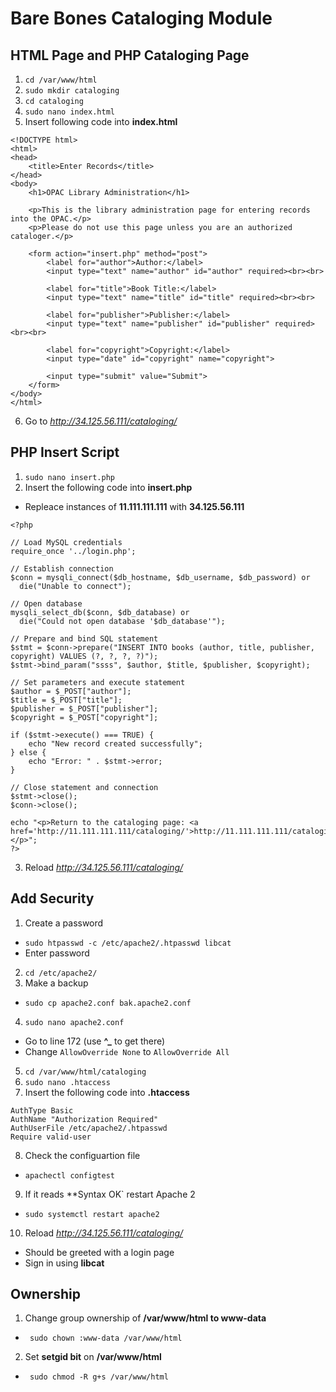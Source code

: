 # Bare Bones Cataloging Module

## HTML Page and PHP Cataloging Page

1. `cd /var/www/html`
2. `sudo mkdir cataloging`
3. `cd cataloging`
4. `sudo nano index.html`
5. Insert following code into **index.html**
```
<!DOCTYPE html>
<html>
<head>
    <title>Enter Records</title>
</head>
<body>
    <h1>OPAC Library Administration</h1>

    <p>This is the library administration page for entering records into the OPAC.</p>
    <p>Please do not use this page unless you are an authorized cataloger.</p>

    <form action="insert.php" method="post">
        <label for="author">Author:</label>
        <input type="text" name="author" id="author" required><br><br>

        <label for="title">Book Title:</label>
        <input type="text" name="title" id="title" required><br><br>

        <label for="publisher">Publisher:</label>
        <input type="text" name="publisher" id="publisher" required><br><br>

        <label for="copyright">Copyright:</label>
        <input type="date" id="copyright" name="copyright">

        <input type="submit" value="Submit">
    </form>
</body>
</html>
```
6. Go to *http://34.125.56.111/cataloging/*

## PHP Insert Script

1. `sudo nano insert.php`
2. Insert the following code into **insert.php**
- Repleace instances of **11.111.111.111** with **34.125.56.111**
```
<?php

// Load MySQL credentials
require_once '../login.php';

// Establish connection
$conn = mysqli_connect($db_hostname, $db_username, $db_password) or
  die("Unable to connect");

// Open database
mysqli_select_db($conn, $db_database) or
  die("Could not open database '$db_database'");

// Prepare and bind SQL statement
$stmt = $conn->prepare("INSERT INTO books (author, title, publisher, copyright) VALUES (?, ?, ?, ?)");
$stmt->bind_param("ssss", $author, $title, $publisher, $copyright);

// Set parameters and execute statement
$author = $_POST["author"];
$title = $_POST["title"];
$publisher = $_POST["publisher"];
$copyright = $_POST["copyright"];

if ($stmt->execute() === TRUE) {
    echo "New record created successfully";
} else {
    echo "Error: " . $stmt->error;
}

// Close statement and connection
$stmt->close();
$conn->close();

echo "<p>Return to the cataloging page: <a href='http://11.111.111.111/cataloging/'>http://11.111.111.111/cataloging/</a></p>";
?>
```
3. Reload *http://34.125.56.111/cataloging/*

## Add Security

1. Create a password
- `sudo htpasswd -c /etc/apache2/.htpasswd libcat`
- Enter password
2. `cd /etc/apache2/`
3. Make a backup
- `sudo cp apache2.conf bak.apache2.conf`
4. `sudo nano apache2.conf`
- Go to line 172 (use **^_** to get there)
- Change `AllowOverride None` to `AllowOverride All`
5. `cd /var/www/html/cataloging`
6. `sudo nano .htaccess`
7. Insert the following code into **.htaccess**
```
AuthType Basic
AuthName "Authorization Required"
AuthUserFile /etc/apache2/.htpasswd
Require valid-user
```
8. Check the configuartion file
- `apachectl configtest`
9. If it reads **Syntax OK` restart Apache 2
- `sudo systemctl restart apache2`
10. Reload *http://34.125.56.111/cataloging/*
- Should be greeted with a login page
- Sign in using **libcat**

## Ownership

1. Change group ownership of **/var/www/html to www-data**
- ` sudo chown :www-data /var/www/html`
2. Set **setgid bit** on **/var/www/html**
- ` sudo chmod -R g+s /var/www/html`
